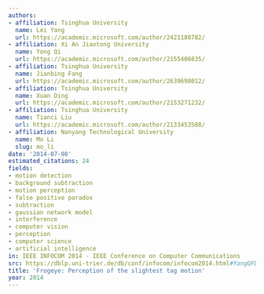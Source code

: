 ```yaml
---
authors:
- affiliation: Tsinghua University
  name: Lei Yang
  url: https://academic.microsoft.com/author/2421180782/
- affiliation: Xi An Jiaotong University
  name: Yong Qi
  url: https://academic.microsoft.com/author/2155406835/
- affiliation: Tsinghua University
  name: Jianbing Fang
  url: https://academic.microsoft.com/author/2639698012/
- affiliation: Tsinghua University
  name: Xuan Ding
  url: https://academic.microsoft.com/author/2153271232/
- affiliation: Tsinghua University
  name: Tianci Liu
  url: https://academic.microsoft.com/author/2133453588/
- affiliation: Nanyang Technological University
  name: Mo Li
  slug: mo_li
date: '2014-07-08'
estimated_citations: 24
fields:
- motion detection
- background subtraction
- motion perception
- false positive paradox
- subtraction
- gaussian network model
- interference
- computer vision
- perception
- computer science
- artificial intelligence
in: IEEE INFOCOM 2014 - IEEE Conference on Computer Communications
src: https://dblp.uni-trier.de/db/conf/infocom/infocom2014.html#YangQFDLL14
title: 'Frogeye: Perception of the slightest tag motion'
year: 2014
---
```

